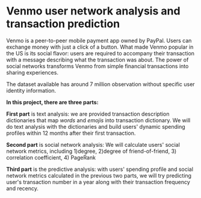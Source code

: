 # Venmo user network analysis and transaction prediction

Venmo is a peer-to-peer mobile payment app owned by PayPal. Users can exchange money with just a click of a button. What made Venmo popular in the US is its social flavor: users are required to accompany their transaction with a message describing what the transaction was about. The power of social networks transforms Venmo from simple financial transactions into sharing experiences.

The dataset available has around 7 million observation without specific user identity information.

**In this project, there are three parts:**

**First part** is text analysis: we are provided transaction description dictionaries that map *words* and *emojis* into transaction dictionary. We will do text analysis with the dictionaries and build users' dynamic spending profiles within 12 months after their first transaction.

**Second part** is social network analysis: We will calculate users' social network metrics, including 1)degree, 2)degree of friend-of-friend, 3) correlation coefficient, 4) PageRank

**Third part** is the predictive analysis: with users' spending profile and social network metrics calculated in the previous two parts, we will try predicting user's transaction number in a year along with their transaction frequency and recency.
 
